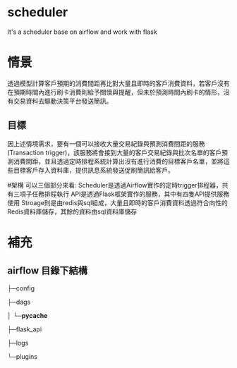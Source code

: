 # scheduler
It's a scheduler base on airflow and work with flask  

# 情景
透過模型計算客戶預期的消費間距再比對大量且即時的客戶消費資料，若客戶沒有在預期時間內進行刷卡消費則給予關懷與提醒，但未於預測時間內刷卡的情形，沒有交易資料去驅動決策平台發送簡訊。
## 目標
因上述情境需求，要有一個可以接收大量交易紀錄與預測消費間距的服務(Transaction trigger)，該服務將會接到大量的客戶交易紀錄與批次名單的客戶預測消費間距，並且透過定時排程系統計算出沒有進行消費的目標客戶名單，並將這些目標客戶存入資料庫，提供訊息系統發送促刷簡訊給客戶。

#架構
可以三個部分來看:
Scheduler是透過Airflow實作的定時trigger排程器，共有三項子任務排程執行
API是透過Flask框架實作的服務，其中有四隻API提供服務使用
Stroage則是由redis與sql組成，大量且即時的客戶消費資料透過符合向性的Redis資料庫儲存，其餘的資料由sql資料庫儲存


# 補充
## airflow 目錄下結構

├─config

├─dags

│  └─__pycache__

├─flask_api

├─logs

└─plugins
